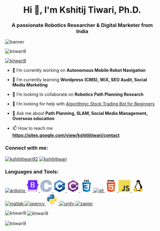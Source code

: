 <h1 align="center">Hi 👋, I'm Kshitij Tiwari, Ph.D.</h1>
<h3 align="center">A passionate Robotics Researcher & Digital Marketer from India</h3>

<!-- Banner   -->
![banner](https://media-exp1.licdn.com/dms/image/C4E16AQEigKtP7PsMNg/profile-displaybackgroundimage-shrink_350_1400/0/1595776843516?e=1616630400&v=beta&t=KRy4NEIB0fc4sWjTOUKejW_P9wqemLNWwRVLm39EsVo)

<p align="left"> <img src="https://komarev.com/ghpvc/?username=ktiwari9&label=Profile%20views&color=0e75b6&style=flat" alt="ktiwari9" /> </p>

<p align="left"> <a href="https://github.com/ryo-ma/github-profile-trophy"><img src="https://github-profile-trophy.vercel.app/?username=ktiwari9" alt="ktiwari9" /></a> </p>

- 🔭 I’m currently working on **Autonomous Mobile Robot Navigation**

- 🌱 I’m currently learning **Wordpress (CMS), WiX, SEO Audit, Social Media Marketing**

- 👯 I’m looking to collaborate on **Robotics Path Planning Research**

- 🤝 I’m looking for help with [Algorithmic Stock Trading Bot for Beginners](https://github.com/ktiwari9/algotradingbot)

- 💬 Ask me about **Path Planning, SLAM, Social Media Management, Overseas education**

- 📫 How to reach me **https://sites.google.com/view/kshitijtiwari/contact**

<h3 align="left">Connect with me:</h3>
<p align="left">
<a href="https://linkedin.com/in/kshitijtiwari92" target="blank"><img align="center" src="https://cdn.jsdelivr.net/npm/simple-icons@3.0.1/icons/linkedin.svg" alt="kshitijtiwari92" height="30" width="40" /></a>
<a href="https://www.behance.net/kshitijtiwari" target="blank"><img align="center" src="https://cdn.jsdelivr.net/npm/simple-icons@3.0.1/icons/behance.svg" alt="kshitijtiwari" height="30" width="40" /></a>
</p>

<h3 align="left">Languages and Tools:</h3>
<p align="left"> <a href="https://www.arduino.cc/" target="_blank"> <img src="https://cdn.worldvectorlogo.com/logos/arduino-1.svg" alt="arduino" width="40" height="40"/> </a> <a href="https://getbootstrap.com" target="_blank"> <img src="https://raw.githubusercontent.com/devicons/devicon/master/icons/bootstrap/bootstrap-plain-wordmark.svg" alt="bootstrap" width="40" height="40"/> </a> <a href="https://www.cprogramming.com/" target="_blank"> <img src="https://raw.githubusercontent.com/devicons/devicon/master/icons/c/c-original.svg" alt="c" width="40" height="40"/> </a> <a href="https://www.w3schools.com/cpp/" target="_blank"> <img src="https://raw.githubusercontent.com/devicons/devicon/master/icons/cplusplus/cplusplus-original.svg" alt="cplusplus" width="40" height="40"/> </a> <a href="https://www.w3schools.com/cs/" target="_blank"> <img src="https://raw.githubusercontent.com/devicons/devicon/master/icons/csharp/csharp-original.svg" alt="csharp" width="40" height="40"/> </a> <a href="https://www.w3schools.com/css/" target="_blank"> <img src="https://raw.githubusercontent.com/devicons/devicon/master/icons/css3/css3-original-wordmark.svg" alt="css3" width="40" height="40"/> </a> <a href="https://git-scm.com/" target="_blank"> <img src="https://www.vectorlogo.zone/logos/git-scm/git-scm-icon.svg" alt="git" width="40" height="40"/> </a> <a href="https://www.w3.org/html/" target="_blank"> <img src="https://raw.githubusercontent.com/devicons/devicon/master/icons/html5/html5-original-wordmark.svg" alt="html5" width="40" height="40"/> </a> <a href="https://developer.mozilla.org/en-US/docs/Web/JavaScript" target="_blank"> <img src="https://raw.githubusercontent.com/devicons/devicon/master/icons/javascript/javascript-original.svg" alt="javascript" width="40" height="40"/> </a> <a href="https://www.linux.org/" target="_blank"> <img src="https://raw.githubusercontent.com/devicons/devicon/master/icons/linux/linux-original.svg" alt="linux" width="40" height="40"/> </a> <a href="https://www.mathworks.com/" target="_blank"> <img src="https://raw.githubusercontent.com/simple-icons/simple-icons/master/icons/mathworks.svg" alt="matlab" width="40" height="40"/> </a> <a href="https://opencv.org/" target="_blank"> <img src="https://www.vectorlogo.zone/logos/opencv/opencv-icon.svg" alt="opencv" width="40" height="40"/> </a> <a href="https://www.python.org" target="_blank"> <img src="https://raw.githubusercontent.com/devicons/devicon/master/icons/python/python-original.svg" alt="python" width="40" height="40"/> </a> <a href="https://unity.com/" target="_blank"> <img src="https://www.vectorlogo.zone/logos/unity3d/unity3d-icon.svg" alt="unity" width="40" height="40"/> </a> <a href="https://zapier.com" target="_blank"> <img src="https://www.vectorlogo.zone/logos/zapier/zapier-icon.svg" alt="zapier" width="40" height="40"/> </a> </p>

<p><img align="left" src="https://github-readme-stats.vercel.app/api/top-langs?username=ktiwari9&show_icons=true&locale=en&layout=compact" alt="ktiwari9" /></p>

<p>&nbsp;<img align="center" src="https://github-readme-stats.vercel.app/api?username=ktiwari9&show_icons=true&locale=en" alt="ktiwari9" /></p>

<p><img align="center" src="https://github-readme-streak-stats.herokuapp.com/?user=ktiwari9&" alt="ktiwari9" /></p>
